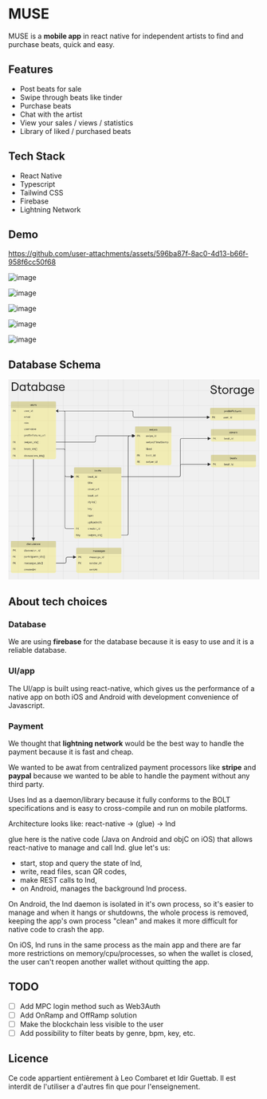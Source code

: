 # MUSE

MUSE is a **mobile app** in react native for independent artists to find and purchase beats, quick and easy.

## Features

- Post beats for sale
- Swipe through beats like tinder
- Purchase beats
- Chat with the artist
- View your sales / views / statistics
- Library of liked / purchased beats

## Tech Stack

- React Native
- Typescript
- Tailwind CSS
- Firebase
- Lightning Network

## Demo

https://github.com/user-attachments/assets/596ba87f-8ac0-4d13-b66f-958f6cc50f68

![image](https://github.com/user-attachments/assets/ecc96298-d2f0-4691-ac3c-1d25b37fc145)

![image](https://github.com/user-attachments/assets/69d1bab0-582d-4189-a4da-5ef5f6d705df)

![image](https://github.com/user-attachments/assets/d5182b31-c54c-4ec3-a782-d849a1128981)

![image](https://github.com/user-attachments/assets/54b1c459-0bbd-4551-a2fb-8aa0ef0ea2c5)

![image](https://github.com/user-attachments/assets/7186cbfe-268e-4aa6-b0ab-d74e1e96a70e)

## Database Schema

![alt text](image.png)

## About tech choices

### Database

We are using **firebase** for the database because it is easy to use and it is a reliable database.

### UI/app

The UI/app is built using react-native, which gives us the performance of a native app on both iOS and Android with development convenience of Javascript.

### Payment

We thought that **lightning network** would be the best way to handle the payment because it is fast and cheap.

We wanted to be awat from centralized payment processors like **stripe** and **paypal** because we wanted to be able to handle the payment without any third party.

Uses lnd as a daemon/library because it fully conforms to the BOLT specifications and is easy to cross-compile and run on mobile platforms.

Architecture looks like: react-native -> (glue) -> lnd

glue here is the native code (Java on Android and objC on iOS) that allows react-native to manage and call lnd. glue let's us:

- start, stop and query the state of lnd,
- write, read files, scan QR codes,
- make REST calls to lnd,
- on Android, manages the background lnd process.

On Android, the lnd daemon is isolated in it's own process, so it's easier to manage and when it hangs or shutdowns, the whole process is removed, keeping the app's own process "clean" and makes it more difficult for native code to crash the app.

On iOS, lnd runs in the same process as the main app and there are far more restrictions on memory/cpu/processes, so when the wallet is closed, the user can't reopen another wallet without quitting the app.

## TODO

- [ ] Add MPC login method such as Web3Auth
- [ ] Add OnRamp and OffRamp solution
- [ ] Make the blockchain less visible to the user
- [ ] Add possibility to filter beats by genre, bpm, key, etc.

## Licence

Ce code appartient entièrement à Leo Combaret et Idir Guettab. Il est interdit de l'utiliser a d'autres fin que pour l'enseignement.
